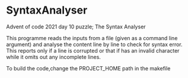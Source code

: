 # SyntaxAnalyser
Advent of code 2021 day 10 puzzle; The Syntax Analyser

This programme reads the inputs from a file (given as a command line argument) and analyse the content line by line to check for syntax error.
This reports only if a line is corrupted or that if has an invalid character while it omits out any incomplete lines.

To build the code,change the PROJECT_HOME path in the makefile
